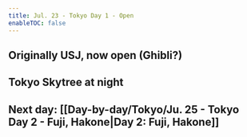 ```yaml
---
title: Jul. 23 - Tokyo Day 1 - Open
enableTOC: false
---
```

## Originally USJ, now open (Ghibli?)
## Tokyo Skytree at night
## Next day: [[Day-by-day/Tokyo/Ju. 25 - Tokyo Day 2 - Fuji, Hakone|Day 2: Fuji, Hakone]]
